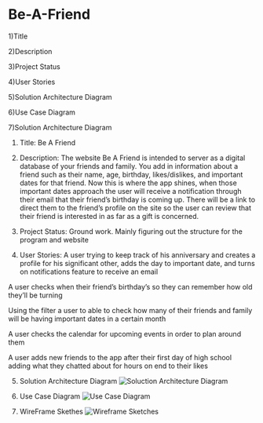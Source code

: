 # Be-A-Friend

1)Title

2)Description

3)Project Status

4)User Stories

5)Solution Architecture Diagram

6)Use Case Diagram

7)Solution Architecture Diagram



1) Title: Be A Friend  

2) Description: The website Be A Friend is intended to server as a digital database of your friends and family. You add in information about a friend such as their name, age, birthday, likes/dislikes, and important dates for that friend. Now this is where the app shines, when those important dates approach the user will receive a notification through their email that their friend’s birthday is coming up. There will be a link to direct them to the friend’s profile on the site so the user can review that their friend is interested in as far as a gift is concerned. 

3) Project Status: Ground work. Mainly figuring out the structure for the program and website  

4) User Stories:
A user trying to keep track of his anniversary and creates a profile for his significant other, adds the day to important date, and turns on notifications feature to receive an email  

A user checks when their friend’s birthday’s so they can remember how old they’ll be turning 

Using the filter a user to able to check how many of their friends and family will be having important dates in a certain month 

A user checks the calendar for upcoming events in order to plan around them 

A user adds new friends to the app after their first day of high school adding what they chatted about for hours on end to their likes 

5) Solution Architecture Diagram
![Soluction Architecture Diagram](https://user-images.githubusercontent.com/98199592/216828947-c07a89b9-762d-4b56-ada8-a4bbcb2afb8f.png)

6) Use Case Diagram
![Use Case Diagram](https://user-images.githubusercontent.com/98199592/216828953-50221609-6002-4d30-8f6a-3e8bc5aef038.png)

7) WireFrame Skethes
![Wireframe Sketches](https://user-images.githubusercontent.com/98199592/216829543-fda03a5b-a3a2-4dce-9cf4-cb615b764d63.jpg)

